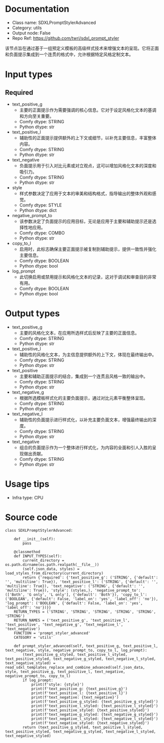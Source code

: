 # Documentation
- Class name: SDXLPromptStylerAdvanced
- Category: utils
- Output node: False
- Repo Ref: https://github.com/twri/sdxl_prompt_styler

该节点旨在通过基于一组预定义模板的高级样式技术来增强文本的呈现。它将正面和负面提示集成到一个连贯的格式中，允许根据特定风格定制文本。

# Input types
## Required
- text_positive_g
    - 主要的正面提示作为需要强调的核心信息。它对于设定风格化文本的基调和方向至关重要。
    - Comfy dtype: STRING
    - Python dtype: str
- text_positive_l
    - 辅助性的正面提示提供额外的上下文或细节，以补充主要信息，丰富整体内容。
    - Comfy dtype: STRING
    - Python dtype: str
- text_negative
    - 负面提示用于引入对比元素或对立观点，这可以增加风格化文本的深度和吸引力。
    - Comfy dtype: STRING
    - Python dtype: str
- style
    - 样式参数决定了应用于文本的审美和结构格式，指导输出的整体外观和感觉。
    - Comfy dtype: STYLE
    - Python dtype: dict
- negative_prompt_to
    - 该参数决定了负面提示的应用目标，无论是应用于主要和辅助提示还是选择性地应用。
    - Comfy dtype: COMBO
    - Python dtype: str
- copy_to_l
    - 启用时，此标志确保主要正面提示被复制到辅助提示，提供一致性并强化主要信息。
    - Comfy dtype: BOOLEAN
    - Python dtype: bool
- log_prompt
    - 此切换启用或禁用提示和风格化文本的记录，这对于调试和审查目的非常有用。
    - Comfy dtype: BOOLEAN
    - Python dtype: bool

# Output types
- text_positive_g
    - 主要的风格化文本，在应用所选样式后反映了主要的正面信息。
    - Comfy dtype: STRING
    - Python dtype: str
- text_positive_l
    - 辅助性的风格化文本，为主信息提供额外的上下文，体现在最终输出中。
    - Comfy dtype: STRING
    - Python dtype: str
- text_positive
    - 主要和辅助正面提示的结合，集成到一个连贯且风格一致的输出中。
    - Comfy dtype: STRING
    - Python dtype: str
- text_negative_g
    - 根据所选模板样式化的主要负面提示，通过对比元素平衡整体呈现。
    - Comfy dtype: STRING
    - Python dtype: str
- text_negative_l
    - 辅助性的负面提示进行样式化，以补充主要负面文本，增强最终输出的深度。
    - Comfy dtype: STRING
    - Python dtype: str
- text_negative
    - 组合的负面提示作为一个整体进行样式化，为内容的全面和引人入胜的呈现做出贡献。
    - Comfy dtype: STRING
    - Python dtype: str

# Usage tips
- Infra type: CPU

# Source code
```
class SDXLPromptStylerAdvanced:

    def __init__(self):
        pass

    @classmethod
    def INPUT_TYPES(self):
        current_directory = os.path.dirname(os.path.realpath(__file__))
        (self.json_data, styles) = load_styles_from_directory(current_directory)
        return {'required': {'text_positive_g': ('STRING', {'default': '', 'multiline': True}), 'text_positive_l': ('STRING', {'default': '', 'multiline': True}), 'text_negative': ('STRING', {'default': '', 'multiline': True}), 'style': (styles,), 'negative_prompt_to': (['Both', 'G only', 'L only'], {'default': 'Both'}), 'copy_to_l': ('BOOLEAN', {'default': False, 'label_on': 'yes', 'label_off': 'no'}), 'log_prompt': ('BOOLEAN', {'default': False, 'label_on': 'yes', 'label_off': 'no'})}}
    RETURN_TYPES = ('STRING', 'STRING', 'STRING', 'STRING', 'STRING', 'STRING')
    RETURN_NAMES = ('text_positive_g', 'text_positive_l', 'text_positive', 'text_negative_g', 'text_negative_l', 'text_negative')
    FUNCTION = 'prompt_styler_advanced'
    CATEGORY = 'utils'

    def prompt_styler_advanced(self, text_positive_g, text_positive_l, text_negative, style, negative_prompt_to, copy_to_l, log_prompt):
        (text_positive_g_styled, text_positive_l_styled, text_positive_styled, text_negative_g_styled, text_negative_l_styled, text_negative_styled) = read_sdxl_templates_replace_and_combine_advanced(self.json_data, style, text_positive_g, text_positive_l, text_negative, negative_prompt_to, copy_to_l)
        if log_prompt:
            print(f'style: {style}')
            print(f'text_positive_g: {text_positive_g}')
            print(f'text_positive_l: {text_positive_l}')
            print(f'text_negative: {text_negative}')
            print(f'text_positive_g_styled: {text_positive_g_styled}')
            print(f'text_positive_l_styled: {text_positive_l_styled}')
            print(f'text_positive_styled: {text_positive_styled}')
            print(f'text_negative_g_styled: {text_negative_g_styled}')
            print(f'text_negative_l_styled: {text_negative_l_styled}')
            print(f'text_negative_styled: {text_negative_styled}')
        return (text_positive_g_styled, text_positive_l_styled, text_positive_styled, text_negative_g_styled, text_negative_l_styled, text_negative_styled)
```